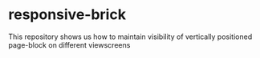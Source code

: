 # responsive-brick
This repository shows us how to maintain visibility of vertically positioned page-block on different viewscreens
